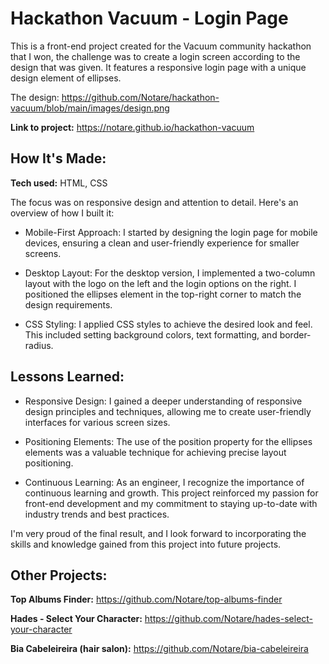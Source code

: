 # Hackathon Vacuum - Login Page
This is a front-end project created for the Vacuum community hackathon that I won, the challenge was to create a login screen according to the design that was given. It features a responsive login page with a unique design element of ellipses.

The design: https://github.com/Notare/hackathon-vacuum/blob/main/images/design.png

**Link to project:** https://notare.github.io/hackathon-vacuum

## How It's Made:

**Tech used:** HTML, CSS

The focus was on responsive design and attention to detail. Here's an overview of how I built it:

- Mobile-First Approach: I started by designing the login page for mobile devices, ensuring a clean and user-friendly experience for smaller screens.

- Desktop Layout: For the desktop version, I implemented a two-column layout with the logo on the left and the login options on the right. I positioned the ellipses element in the top-right corner to match the design requirements.

- CSS Styling: I applied CSS styles to achieve the desired look and feel. This included setting background colors, text formatting, and border-radius.

## Lessons Learned:

- Responsive Design: I gained a deeper understanding of responsive design principles and techniques, allowing me to create user-friendly interfaces for various screen sizes.

- Positioning Elements: The use of the position property for the ellipses elements was a valuable technique for achieving precise layout positioning.

- Continuous Learning: As an engineer, I recognize the importance of continuous learning and growth. This project reinforced my passion for front-end development and my commitment to staying up-to-date with industry trends and best practices.

I'm very proud of the final result, and I look forward to incorporating the skills and knowledge gained from this project into future projects.

## Other Projects:

**Top Albums Finder:** https://github.com/Notare/top-albums-finder

**Hades - Select Your Character:** https://github.com/Notare/hades-select-your-character

**Bia Cabeleireira (hair salon):** https://github.com/Notare/bia-cabeleireira
